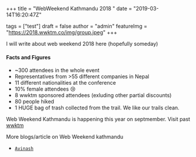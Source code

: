 +++
title = "WebWeekend Kathmandu 2018 "
date = "2019-03-14T16:20:47Z"

tags = ["test"]
draft = false
author = "admin"
featureImg = "https://2018.wwktm.co/img/group.jpeg"
+++

I will write about web weekend 2018 here (hopefully someday)

#### Facts and Figures

- ~300 attendees in the whole event
- Representatives from >55 different companies in Nepal
- 11 different nationalities at the conference
- 10% female attendees 😢
- 8 wwktm sponsored attendees (exluding other partial discounts)
- 80 people hiked
- 1 HUGE bag of trash collected from the trail. We like our trails clean.

Web Weekend Kathmandu is happening this year on septmember. Visit past [wwktm](https://2018.wwktm.co/)

More blogs/article on Web Weekend kathmandu

- [`Avinash`](https://avinash.com.np/2018/10/16/web-weekend-kathmandu-2018-wrap-up/)
